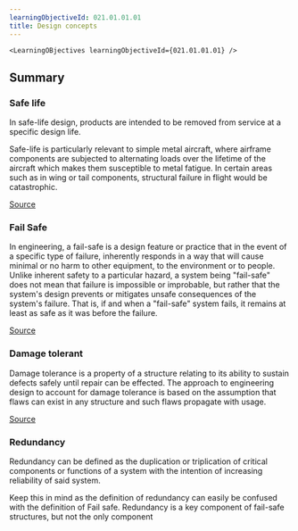```yaml
---
learningObjectiveId: 021.01.01.01
title: Design concepts
---
```


```tsx eval
<LearningOBjectives learningObjectiveId={021.01.01.01} />
```

## Summary

### Safe life

In safe-life design, products are intended to be removed from service at a
specific design life.

Safe-life is particularly relevant to simple metal aircraft, where airframe
components are subjected to alternating loads over the lifetime of the aircraft
which makes them susceptible to metal fatigue. In certain areas such as in wing
or tail components, structural failure in flight would be catastrophic.

[Source](https://en.wikipedia.org/wiki/Safe-life_design)

### Fail Safe

In engineering, a fail-safe is a design feature or practice that in the event of
a specific type of failure, inherently responds in a way that will cause minimal
or no harm to other equipment, to the environment or to people. Unlike inherent
safety to a particular hazard, a system being "fail-safe" does not mean that
failure is impossible or improbable, but rather that the system's design
prevents or mitigates unsafe consequences of the system's failure. That is, if
and when a "fail-safe" system fails, it remains at least as safe as it was
before the failure.

[Source](https://en.wikipedia.org/wiki/Fail-safe)

### Damage tolerant

Damage tolerance is a property of a structure relating to its ability to sustain
defects safely until repair can be effected. The approach to engineering design
to account for damage tolerance is based on the assumption that flaws can exist
in any structure and such flaws propagate with usage.

[Source](https://en.wikipedia.org/wiki/Damage_tolerance)

### Redundancy

Redundancy can be defined as the duplication or triplication of critical
components or functions of a system with the intention of increasing reliability
of said system.

Keep this in mind as the definition of redundancy can easily be confused with
the definition of Fail safe. Redundancy is a key component of fail-safe
structures, but not the only component
